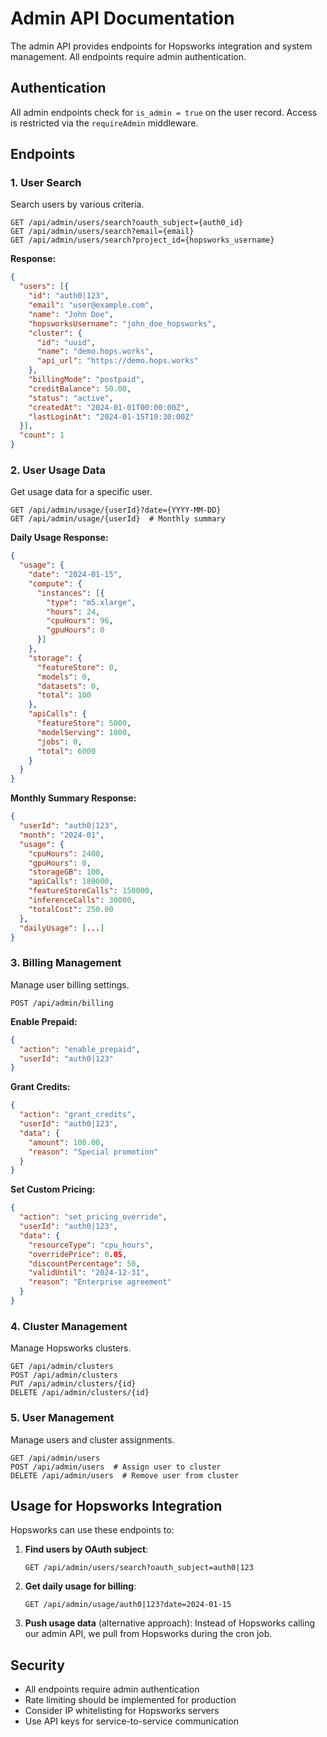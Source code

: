 # Admin API Documentation

The admin API provides endpoints for Hopsworks integration and system management. All endpoints require admin authentication.

## Authentication

All admin endpoints check for `is_admin = true` on the user record. Access is restricted via the `requireAdmin` middleware.

## Endpoints

### 1. User Search
Search users by various criteria.

```
GET /api/admin/users/search?oauth_subject={auth0_id}
GET /api/admin/users/search?email={email}
GET /api/admin/users/search?project_id={hopsworks_username}
```

**Response:**
```json
{
  "users": [{
    "id": "auth0|123",
    "email": "user@example.com",
    "name": "John Doe",
    "hopsworksUsername": "john_doe_hopsworks",
    "cluster": {
      "id": "uuid",
      "name": "demo.hops.works",
      "api_url": "https://demo.hops.works"
    },
    "billingMode": "postpaid",
    "creditBalance": 50.00,
    "status": "active",
    "createdAt": "2024-01-01T00:00:00Z",
    "lastLoginAt": "2024-01-15T10:30:00Z"
  }],
  "count": 1
}
```

### 2. User Usage Data
Get usage data for a specific user.

```
GET /api/admin/usage/{userId}?date={YYYY-MM-DD}
GET /api/admin/usage/{userId}  # Monthly summary
```

**Daily Usage Response:**
```json
{
  "usage": {
    "date": "2024-01-15",
    "compute": {
      "instances": [{
        "type": "m5.xlarge",
        "hours": 24,
        "cpuHours": 96,
        "gpuHours": 0
      }]
    },
    "storage": {
      "featureStore": 0,
      "models": 0,
      "datasets": 0,
      "total": 100
    },
    "apiCalls": {
      "featureStore": 5000,
      "modelServing": 1000,
      "jobs": 0,
      "total": 6000
    }
  }
}
```

**Monthly Summary Response:**
```json
{
  "userId": "auth0|123",
  "month": "2024-01",
  "usage": {
    "cpuHours": 2400,
    "gpuHours": 0,
    "storageGB": 100,
    "apiCalls": 180000,
    "featureStoreCalls": 150000,
    "inferenceCalls": 30000,
    "totalCost": 250.00
  },
  "dailyUsage": [...]
}
```

### 3. Billing Management
Manage user billing settings.

```
POST /api/admin/billing
```

**Enable Prepaid:**
```json
{
  "action": "enable_prepaid",
  "userId": "auth0|123"
}
```

**Grant Credits:**
```json
{
  "action": "grant_credits",
  "userId": "auth0|123",
  "data": {
    "amount": 100.00,
    "reason": "Special promotion"
  }
}
```

**Set Custom Pricing:**
```json
{
  "action": "set_pricing_override",
  "userId": "auth0|123",
  "data": {
    "resourceType": "cpu_hours",
    "overridePrice": 0.05,
    "discountPercentage": 50,
    "validUntil": "2024-12-31",
    "reason": "Enterprise agreement"
  }
}
```

### 4. Cluster Management
Manage Hopsworks clusters.

```
GET /api/admin/clusters
POST /api/admin/clusters
PUT /api/admin/clusters/{id}
DELETE /api/admin/clusters/{id}
```

### 5. User Management
Manage users and cluster assignments.

```
GET /api/admin/users
POST /api/admin/users  # Assign user to cluster
DELETE /api/admin/users  # Remove user from cluster
```

## Usage for Hopsworks Integration

Hopsworks can use these endpoints to:

1. **Find users by OAuth subject**: 
   ```
   GET /api/admin/users/search?oauth_subject=auth0|123
   ```

2. **Get daily usage for billing**:
   ```
   GET /api/admin/usage/auth0|123?date=2024-01-15
   ```

3. **Push usage data** (alternative approach):
   Instead of Hopsworks calling our admin API, we pull from Hopsworks during the cron job.

## Security

- All endpoints require admin authentication
- Rate limiting should be implemented for production
- Consider IP whitelisting for Hopsworks servers
- Use API keys for service-to-service communication
